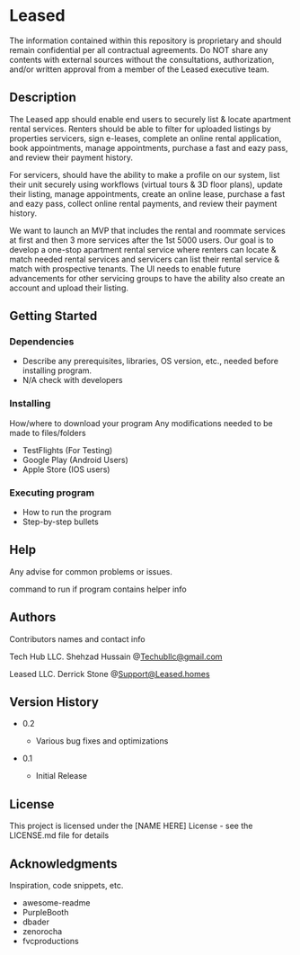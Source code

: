 # Leased

The information contained within this repository is proprietary and should remain confidential per all contractual agreements. Do NOT share any contents with external sources without the consultations, authorization, and/or written approval from a member of the Leased executive team.  
 
## Description

The Leased app should enable end users to securely list & locate apartment rental services. Renters should be able to filter for uploaded listings by properties servicers, sign e-leases, complete an online rental application, book appointments, manage appointments, purchase a fast and eazy pass, and review their payment history.

For servicers, should have the ability to make a profile on our system, list their unit securely using workflows (virtual tours & 3D floor plans), update their listing, manage appointments, create an online lease, purchase a fast and eazy pass, collect online rental payments, and review their payment history.

We want to launch an MVP that includes the rental and roommate services at first and then 3 more services after the 1st 5000 users. Our goal is to develop a one-stop apartment rental service where renters can locate & match needed rental services and servicers can list their rental service & match with prospective tenants. The UI needs to enable future advancements for other servicing groups to have the ability also create an account and upload their listing. 


## Getting Started

### Dependencies

* Describe any prerequisites, libraries, OS version, etc., needed before installing program.
 * N/A check with developers
 

### Installing

How/where to download your program
Any modifications needed to be made to files/folders
* TestFlights (For Testing) 
* Google Play (Android Users) 
* Apple Store (IOS users) 

### Executing program

* How to run the program
* Step-by-step bullets

## Help

Any advise for common problems or issues.

command to run if program contains helper info

## Authors

Contributors names and contact info

Tech Hub LLC. 
Shehzad Hussain
@Techubllc@gmail.com

Leased LLC. 
Derrick Stone 
@Support@Leased.homes

## Version History

* 0.2
  * Various bug fixes and optimizations

* 0.1
  * Initial Release
  
## License

This project is licensed under the [NAME HERE] License - see the LICENSE.md file for details

## Acknowledgments

Inspiration, code snippets, etc.

* awesome-readme
* PurpleBooth
* dbader
* zenorocha
* fvcproductions

